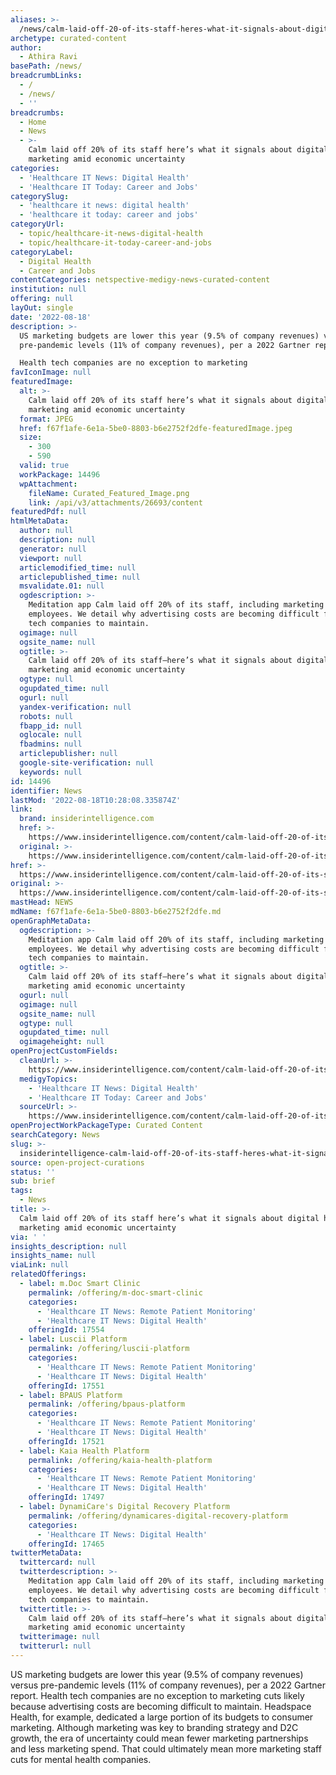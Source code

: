 ```yaml
---
aliases: >-
  /news/calm-laid-off-20-of-its-staff-heres-what-it-signals-about-digital-health-marketing-amid-economic-uncertainty
archetype: curated-content
author:
  - Athira Ravi
basePath: /news/
breadcrumbLinks:
  - /
  - /news/
  - ''
breadcrumbs:
  - Home
  - News
  - >-
    Calm laid off 20% of its staff here’s what it signals about digital health
    marketing amid economic uncertainty
categories:
  - 'Healthcare IT News: Digital Health'
  - 'Healthcare IT Today: Career and Jobs'
categorySlug:
  - 'healthcare it news: digital health'
  - 'healthcare it today: career and jobs'
categoryUrl:
  - topic/healthcare-it-news-digital-health
  - topic/healthcare-it-today-career-and-jobs
categoryLabel:
  - Digital Health
  - Career and Jobs
contentCategories: netspective-medigy-news-curated-content
institution: null
offering: null
layOut: single
date: '2022-08-18'
description: >-
  US marketing budgets are lower this year (9.5% of company revenues) versus
  pre-pandemic levels (11% of company revenues), per a 2022 Gartner report.

  Health tech companies are no exception to marketing
favIconImage: null
featuredImage:
  alt: >-
    Calm laid off 20% of its staff here’s what it signals about digital health
    marketing amid economic uncertainty
  format: JPEG
  href: f67f1afe-6e1a-5be0-8803-b6e2752f2dfe-featuredImage.jpeg
  size:
    - 300
    - 590
  valid: true
  workPackage: 14496
  wpAttachment:
    fileName: Curated_Featured_Image.png
    link: /api/v3/attachments/26693/content
featuredPdf: null
htmlMetaData:
  author: null
  description: null
  generator: null
  viewport: null
  articlemodified_time: null
  articlepublished_time: null
  msvalidate.01: null
  ogdescription: >-
    Meditation app Calm laid off 20% of its staff, including marketing
    employees. We detail why advertising costs are becoming difficult for health
    tech companies to maintain. 
  ogimage: null
  ogsite_name: null
  ogtitle: >-
    Calm laid off 20% of its staff—here’s what it signals about digital health
    marketing amid economic uncertainty 
  ogtype: null
  ogupdated_time: null
  ogurl: null
  yandex-verification: null
  robots: null
  fbapp_id: null
  oglocale: null
  fbadmins: null
  articlepublisher: null
  google-site-verification: null
  keywords: null
id: 14496
identifier: News
lastMod: '2022-08-18T10:28:08.335874Z'
link:
  brand: insiderintelligence.com
  href: >-
    https://www.insiderintelligence.com/content/calm-laid-off-20-of-its-staff-here-s-what-signals-about-digital-health-marketing-amid-economic-uncertainty
  original: >-
    https://www.insiderintelligence.com/content/calm-laid-off-20-of-its-staff-here-s-what-signals-about-digital-health-marketing-amid-economic-uncertainty
href: >-
  https://www.insiderintelligence.com/content/calm-laid-off-20-of-its-staff-here-s-what-signals-about-digital-health-marketing-amid-economic-uncertainty
original: >-
  https://www.insiderintelligence.com/content/calm-laid-off-20-of-its-staff-here-s-what-signals-about-digital-health-marketing-amid-economic-uncertainty
mastHead: NEWS
mdName: f67f1afe-6e1a-5be0-8803-b6e2752f2dfe.md
openGraphMetaData:
  ogdescription: >-
    Meditation app Calm laid off 20% of its staff, including marketing
    employees. We detail why advertising costs are becoming difficult for health
    tech companies to maintain. 
  ogtitle: >-
    Calm laid off 20% of its staff—here’s what it signals about digital health
    marketing amid economic uncertainty 
  ogurl: null
  ogimage: null
  ogsite_name: null
  ogtype: null
  ogupdated_time: null
  ogimageheight: null
openProjectCustomFields:
  cleanUrl: >-
    https://www.insiderintelligence.com/content/calm-laid-off-20-of-its-staff-here-s-what-signals-about-digital-health-marketing-amid-economic-uncertainty
  medigyTopics:
    - 'Healthcare IT News: Digital Health'
    - 'Healthcare IT Today: Career and Jobs'
  sourceUrl: >-
    https://www.insiderintelligence.com/content/calm-laid-off-20-of-its-staff-here-s-what-signals-about-digital-health-marketing-amid-economic-uncertainty
openProjectWorkPackageType: Curated Content
searchCategory: News
slug: >-
  insiderintelligence-calm-laid-off-20-of-its-staff-heres-what-it-signals-about-digital-health-marketing-amid-economic-uncertainty
source: open-project-curations
status: ''
sub: brief
tags:
  - News
title: >-
  Calm laid off 20% of its staff here’s what it signals about digital health
  marketing amid economic uncertainty
via: ' '
insights_description: null
insights_name: null
viaLink: null
relatedOfferings:
  - label: m.Doc Smart Clinic
    permalink: /offering/m-doc-smart-clinic
    categories:
      - 'Healthcare IT News: Remote Patient Monitoring'
      - 'Healthcare IT News: Digital Health'
    offeringId: 17554
  - label: Luscii Platform
    permalink: /offering/luscii-platform
    categories:
      - 'Healthcare IT News: Remote Patient Monitoring'
      - 'Healthcare IT News: Digital Health'
    offeringId: 17551
  - label: BPAUS Platform
    permalink: /offering/bpaus-platform
    categories:
      - 'Healthcare IT News: Remote Patient Monitoring'
      - 'Healthcare IT News: Digital Health'
    offeringId: 17521
  - label: Kaia Health Platform
    permalink: /offering/kaia-health-platform
    categories:
      - 'Healthcare IT News: Remote Patient Monitoring'
      - 'Healthcare IT News: Digital Health'
    offeringId: 17497
  - label: DynamiCare's Digital Recovery Platform
    permalink: /offering/dynamicares-digital-recovery-platform
    categories:
      - 'Healthcare IT News: Digital Health'
    offeringId: 17465
twitterMetaData:
  twittercard: null
  twitterdescription: >-
    Meditation app Calm laid off 20% of its staff, including marketing
    employees. We detail why advertising costs are becoming difficult for health
    tech companies to maintain. 
  twittertitle: >-
    Calm laid off 20% of its staff—here’s what it signals about digital health
    marketing amid economic uncertainty 
  twitterimage: null
  twitterurl: null
---
```

<p>US marketing budgets are lower this year (9.5% of company revenues) versus pre-pandemic levels (11% of company revenues), per a 2022 Gartner report.
Health tech companies are no exception to marketing cuts likely because advertising costs are becoming difficult to maintain.
Headspace Health, for example, dedicated a large portion of its budgets to consumer marketing. Although marketing was key to branding strategy and D2C growth, the era of uncertainty could mean fewer marketing partnerships and less marketing spend.
That could ultimately mean more marketing staff cuts for mental health companies.</p>
